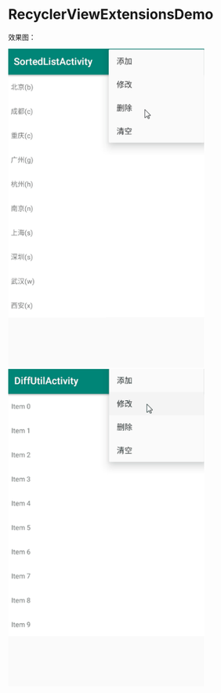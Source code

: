# RecyclerViewExtensionsDemo

效果图：

<img src="preview/aaa.gif" width="400px"/> <img src="preview/bbb.gif" width="400px"/>

